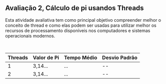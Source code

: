 ## Avaliação 2, Cálculo de pi usandos Threads
Esta atividade avaliativa tem como principal objetivo compreender melhor o conceito de thread e como elas podem ser usadas para utilizar melhor os recursos de processamento disponíveis nos computadores e sistemas operacionais modernos.


<div align="center"><br>
  
  | Threads | Valor de Pi | Tempo Médio | Desvio Padrão|
  |--- |--- |--- | -- |
  | 1 | 3,14... | ... | -- |
  | 2 | 3,14... | ... | -- |
  
</div>
